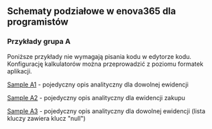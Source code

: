 ## Schematy podziałowe w enova365 dla programistów
### Przykłady grupa A

Poniższe przykłady nie wymagają pisania kodu w edytorze kodu. Konfigurację kalkulatorów można przeprowadzić z poziomu formatek aplikacji.

[Sample A1](Sample%20A1) - pojedyczny opis analityczny dla dowolnej ewidencji

[Sample A2](Sample%20A2) - pojedyczny opis analityczny dla ewidencji zakupu

[Sample A3](Sample%20A3) - pojedyczny opis analityczny dla dowolnej ewidencji (lista kluczy zawiera klucz "null")
